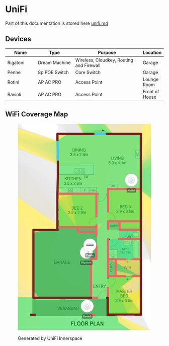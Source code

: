# UniFi

Part of this documentation is stored here [unifi.md](../service-overviews/infrastructure/unifi.md "mention")

## Devices

<table><thead><tr><th width="111.33333333333331">Name</th><th width="151">Type</th><th width="330">Purpose</th><th>Location</th></tr></thead><tbody><tr><td>Rigatoni</td><td>Dream Machine</td><td>Wireless, Cloudkey, Routing and Firewall</td><td>Garage</td></tr><tr><td>Penne</td><td>8p POE Switch</td><td>Core Switch</td><td>Garage</td></tr><tr><td>Rotini</td><td>AP AC PRO</td><td>Access Point</td><td>Lounge Room</td></tr><tr><td>Ravioli</td><td>AP AC PRO</td><td>Access Point</td><td>Front of House</td></tr></tbody></table>

## WiFi Coverage Map

<figure><img src="../.gitbook/assets/image (5).png" alt=""><figcaption><p>Generated by UniFi Innerspace</p></figcaption></figure>
